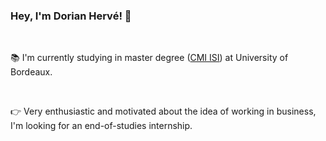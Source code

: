 ### Hey, I'm Dorian Hervé! 👋

<!--
**dorianherve/dorianherve** is a ✨ _special_ ✨ repository because its `README.md` (this file) appears on your GitHub profile.

Here are some ideas to get you started:

- 🔭 I’m currently working on ...
- 🌱 I’m currently learning ...
- 👯 I’m looking to collaborate on ...
- 🤔 I’m looking for help with ...
- 💬 Ask me about ...
- 📫 How to reach me: ...
- 😄 Pronouns: ...
- ⚡ Fun fact: ...
Currently improving my machine learning skills, 
-->

</br>

📚 I'm currently studying in master degree (<a href='https://uf-mi.u-bordeaux.fr/sites/cmi-isi/'>CMI ISI</a>) at University of Bordeaux.

</br>

👉 Very enthusiastic and motivated about the idea of working in business, I'm looking for an end-of-studies internship.

